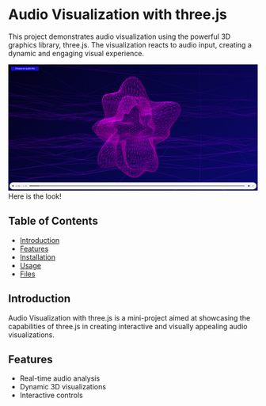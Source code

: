 # Audio Visualization with three.js

This project demonstrates audio visualization using the powerful 3D graphics library, three.js. The visualization reacts to audio input, creating a dynamic and engaging visual experience.

![Audio Visualization](a.png)
Here is the look!
## Table of Contents
- [Introduction](#introduction)
- [Features](#features)
- [Installation](#installation)
- [Usage](#usage)
- [Files](#files)


## Introduction
Audio Visualization with three.js is a mini-project aimed at showcasing the capabilities of three.js in creating interactive and visually appealing audio visualizations.

## Features
- Real-time audio analysis
- Dynamic 3D visualizations
- Interactive controls


